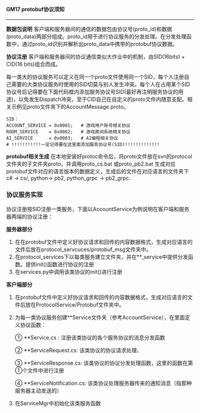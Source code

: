 #### GM17 protobuf协议须知

--------

**数据包说明** 客户端和服务器间的通信的数据包由协议号(proto_id)和数据(proto_data)两部分组成。proto_id用于进行协议服务的分发处理。在分发处理函数中，通过proto_id识别并解析出proto_data中携带的protobuf协议数据。

**协议注册** 客户端和服务器间的协议通信类似大作业中的机制，由SID(16bits) + CID(16 bits)组合而成。

每一类大的协议服务可以定义在同一个proto文件使用同一个SID，每个人注册自己需要的大类协议服务时使用的SID切莫与别人发生冲突。每个人在占用某个SID协议号后记得要在下面代码框内添加服务协议号SID(最好再注明服务协议的用途)，以免发生Dispatch冲突，至于CID自己在自定义的proto文件内随意支配。相关示例见proto文件夹下的AccountMessage.proto。

```
SID：
ACCOUNT_SERVICE = 0x0001;	# 游戏用户账号相关协议
ROOM_SERVICE 	= 0x0002;	# 游戏房间系统相关协议
AI_SERVICE      = 0x0003;   # AI编程相关协议
# !!!!!!!!!!!一定记得要在这里面添加服务协议号(SID)!!!!!!!!!!!!!
```

**protobuf相关生成** 在本地安装好protoc命令后，将proto文件放在svn的protocol文件夹的子文件夹proto，并调用proto_cs.bat 或proto_pb2.bat 生成对应protobuf文件对应的语言版本的数据定义，生成后的文件在对应语言的文件夹下c# -> cs/, python-> pb2, python_grpc -> pb2_grpc.



### 协议服务实现

协议注册按SID注册一类服务，下面以AccountService为例说明在客户端和服务器两端的协议注册：

**服务器部分**

1. 在在protobuf文件中定义好协议请求和回传的内容数据格式，生成对应语言的文件后放在protocol_servcuces/protobuf_msg文件夹中。
2. 在protocol_services下以每类服务建立文件夹，并在**_service中提供分发函数。提供init()函数进行协议的注册
3. 在services.py中调用该类协议的init()进行注册

**客户端部分**  

1. 在protobuf文件中定义好协议请求和回传的内容数据格式，生成对应语言的文件后放在ProtocolService/Protobuf文件夹中。

2. 为每一类协议服务创建**Service文件夹（参考AccountService），在里面定义协议函数：

   ① \*\*Service.cs : 注册该类协议的各个服务协议的消息分发函数

   ② \*\*ServiceRequest.cs: 该类协议的协议请求处理、

   ③ \*\*ServiceResponse.cs: 该类协议的协议分发处理函数，这里的函数在第①个文件中进行注册

   ④ *\*ServiceNotification.cs: 该类协议处理服务器传来的通知消息（指那种服务器主动发送的） 

3. 在ServiceMgr中初始化该类服务函数

   

   

